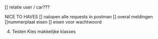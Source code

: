 
[] relatie user / car???


NICE TO HAVES
[] nalopen alle requests in postman
[] overal meldingen
[]nummerplaat eisen
[] eisen voor wachtwoord

4. Testen
Kies makkelijke klasses 

